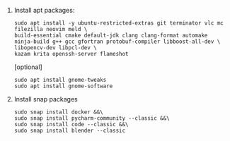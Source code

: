 1. Install apt packages:
    ```
    sudo apt install -y ubuntu-restricted-extras git terminator vlc mc filezilla neovim meld \
    build-essential cmake default-jdk clang clang-format automake ninja-build g++ gcc gfortran protobuf-compiler libboost-all-dev \
    libopencv-dev libpcl-dev \
    kazam krita openssh-server flameshot
    ```
    [optional]
    ```
    sudo apt install gnome-tweaks
    sudo apt install gnome-software
    ```

1. Install snap packages
    ```
    sudo snap install docker &&\
    sudo snap install pycharm-community --classic &&\
    sudo snap install code --classic &&\
    sudo snap install blender --classic
    ```

